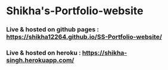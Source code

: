 # Shikha's-Portfolio-website

### Live & hosted on github pages : https://shikha12264.github.io/SS-Portfolio-website/

### Live & hosted on heroku : https://shikha-singh.herokuapp.com/
